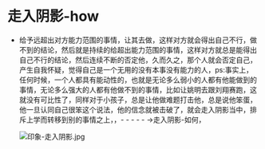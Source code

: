 # 走入阴影-how



* 给予远超出对方能力范围的事情，让其去做，这样对方就会得出自己不行，做不到的结论，然后就是持续的给超出能力范围的事情，这样对方就总是能得出自己不行的结论，然后连续不断的否定他，久而久之，那个人就会否定自己，产生自我怀疑，觉得自己是一个无用的没有本事没有能力的人，ps:事实上，任何时候，一个人都具有能动性的，也就是无论多么弱小的人都有他能做到的事情，无论多么强大的人都有他做不到的事情，比如让姚明去跟刘翔赛跑，这就没有可比性了，同样对于小孩子，总是让他做难题打击他，总是说他笨蛋，他一旦认同自己很笨这个说法，他的信念就被击破了，就会走入阴影当中，排斥上学而转移到别的事情之上，，- - - - - -&gt;走入阴影-如何，

  ![&#x5370;&#x8C61;-&#x8D70;&#x5165;&#x9634;&#x5F71;.jpg](https://upload-images.jianshu.io/upload_images/10762718-5ab9eff365ebc396.jpg?imageMogr2/auto-orient/strip%7CimageView2/2/w/1240)

